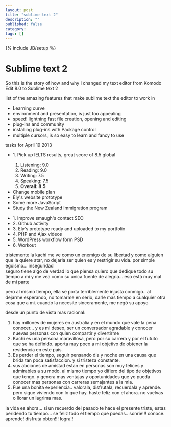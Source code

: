 ```yaml
---
layout: post
title: "sublime text 2"
description: ""
published: false
category: 
tags: []
---
```

{% include JB/setup %}

<h1>Sublime text 2</h1>
<p>So this is the story of how and why I changed my text editor from Komodo Edit 8.0 to Sublime text 2</p>
<p>list of the amazing features that make sublime text the editor to work in</p>
<ul>
	<li>Learning curve</li>
	<li>environment and presentation, is just too appealing </li>
	<li>speed! lightning fast file creation, opening and editing</li>
	<li>plug-ins and community</li>
	<li>installing plug-ins with Package control</li>
	<li>multiple cursors, is so easy to learn and fancy to use</li>
</ul>

<div class="comments">
	<p>tasks for April 19 2013</p>
<ul>
	<li>1. Pick up IELTS results, great score of 8.5 global</li>
		<ol><li>Listening: 9.0</li>
			<li>Reading:   9.0</li>
			<li>Writing:   7.5</li>
			<li>Speaking:  7.5</li>
			<li><strong>Overall:  8.5</strong></li>
		</ol>
	<li>Change mobile plan</li>
	<li>Ely's website prototype</li>
	<li>Some more JavaScript</li>
	<li>Study the New Zealand Immigration program</li>
</ul>

<div class="todays-tasks">
			<ul>
				<li>1. Improve smaugh's contact SEO</li>
				<li>2. Github activity</li>
				<li>3. Ely's prototype ready and uploaded to my portfolio</li>
				<li>4. PHP and Ajax videos</li>
				<li>5. WordPress workflow form PSD</li>
				<li>6. Workout</li>
			</ul>
		</div>		
</div>

tristemente la kachi me ve como un enemigo de su libertad y como alguien que la quiere atar, no dejarla ser quien es y restrigir su vida. por simple egoismo... inseguridad  
seguro tiene algo de verdad lo que piensa
quiero que dedique todo su tiempo a mi y me vea como su unica fuente de alegria... eso está muy mal de mi parte 

pero al mismo tiempo, ella se porta terriblemente injusta conmigo.. al dejarme esperando, no tomarme en serio, darle mas tiempo a cualquier otra cosa que a mi. cuando la necesite sinceramente, me negó su apoyo

desde un punto de vista mas racional: 
1. hay millones de mujeres en australia y en el mundo que vale la pena conocer... y es mi deseo, ser un conversador agradable y conocer nuevas personas con quien compartir y divertirme
2. Kachi es una persona maravillosa, pero por su carrera y por el fututo que se ha definido. aporta muy poco a mi objetivo de obtener la residencia en este pais. 
3. Es perder el tiempo, seguir pensando dia y noche en una causa que brida tan poca satisfaccion. y si tristeza constante.
4. sus abciones de amistad estan en personas son muy felices y admirables a su modo. al mismo tiempo yo difiero del tipo de objetivos que tengo. y genera mas ventajas y oportunidades que yo pueda conocer mas personas con carreras semajantes a la mia.
5. Fue una bonita experiencia.. valorala, disfrutala, recuerdala y aprende. pero sigue viviendo con lo que hay. haste feliz con el ahora. no vuelvas o llorar un lagrima mas. 

la vida es ahora... si un recuerdo del pasado te hace el presente triste, estas peridendo tu tiempo... se feliz todo el tiempo que puedas.. sonrie!!! conoce. aprende! disfruta obten!!! logra!!

